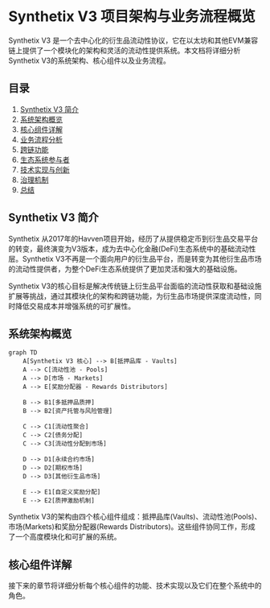 # Synthetix V3 项目架构与业务流程概览

Synthetix V3 是一个去中心化的衍生品流动性协议，它在以太坊和其他EVM兼容链上提供了一个模块化的架构和灵活的流动性提供系统。本文档将详细分析Synthetix V3的系统架构、核心组件以及业务流程。

## 目录

1. [Synthetix V3 简介](#synthetix-v3-简介)
2. [系统架构概览](#系统架构概览)
3. [核心组件详解](#核心组件详解)
4. [业务流程分析](#业务流程分析)
5. [跨链功能](#跨链功能)
6. [生态系统参与者](#生态系统参与者)
7. [技术实现与创新](#技术实现与创新)
8. [治理机制](#治理机制)
9. [总结](#总结)

## Synthetix V3 简介

Synthetix 从2017年的Havven项目开始，经历了从提供稳定币到衍生品交易平台的转变，最终演变为V3版本，成为去中心化金融(DeFi)生态系统中的基础流动性层。Synthetix V3不再是一个面向用户的衍生品平台，而是转变为其他衍生品市场的流动性提供者，为整个DeFi生态系统提供了更加灵活和强大的基础设施。

Synthetix V3的核心目标是解决传统链上衍生品平台面临的流动性获取和基础设施扩展等挑战，通过其模块化的架构和跨链功能，为衍生品市场提供深度流动性，同时降低交易成本并增强系统的可扩展性。

## 系统架构概览

```mermaid
graph TD
    A[Synthetix V3 核心] --> B[抵押品库 - Vaults]
    A --> C[流动性池 - Pools]
    A --> D[市场 - Markets]
    A --> E[奖励分配器 - Rewards Distributors]
    
    B --> B1[多抵押品质押]
    B --> B2[资产托管与风险管理]
    
    C --> C1[流动性聚合]
    C --> C2[债务分配]
    C --> C3[流动性分配到市场]
    
    D --> D1[永续合约市场]
    D --> D2[期权市场]
    D --> D3[其他衍生品市场]
    
    E --> E1[自定义奖励分配]
    E --> E2[质押激励机制]
```

Synthetix V3的架构由四个核心组件组成：抵押品库(Vaults)、流动性池(Pools)、市场(Markets)和奖励分配器(Rewards Distributors)。这些组件协同工作，形成了一个高度模块化和可扩展的系统。

## 核心组件详解

接下来的章节将详细分析每个核心组件的功能、技术实现以及它们在整个系统中的角色。
